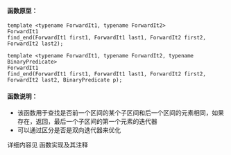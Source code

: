 
#### 函数原型：
```
template <typename ForwardIt1, typename ForwardIt2>
ForwardIt1
find_end(ForwardIt1 first1, ForwardIt1 last1, ForwardIt2 first2, ForwardIt2 last2);

template <typename ForwardIt1, typename ForwardIt2, typename BinaryPredicate>
ForwardIt1
find_end(ForwardIt1 first1, ForwardIt1 last1, ForwardIt2 first2, ForwardIt2 last2, BinaryPredicate p);
```

#### 函数说明：
* 该函数用于查找是否前一个区间的某个子区间和后一个区间的元素相同，如果存在，返回，最后一个子区间的第一个元素的迭代器
* 可以通过区分是否是双向迭代器来优化

详细内容见 函数实现及其注释


